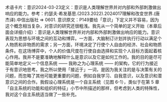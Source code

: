 

术语卡片：意识2024-03-23定义：意识是人类理解世界并对内部和外部刺激做出响应的能力。参考：约瑟夫·希发基思.(2023.2022).2024017理解和改变世界.(唐杰译).中信出版社 => 0601. 意识原文：P149要给「意识」下定义并不容易，因为这个概念相当复杂，对意识的研究还很粗浅。我先从一个简单的定义开始（本章后面会详细介绍）：意识是人类理解世界并对内部和外部刺激做出响应的能力。意识表现为思想与环境之间的互动和博弈。一方面，大脑制订计划并执行行动以满足个人物质和非物质的需求；另一方面，环境决定了行使个人自由的经济、社会和物质条件。在这场博弈中，个人的价值尺度在行使自由选择和实现个人目标方面起着核心作用。我并不是要准确地解释什么是意识以及它是如何工作的。我的目的是尽可能简单地定义一个信息系统 —— 我称之为心理系统 —— 的架构，它的行为接近于有意识地思考。我之所以使用「接近于」一词，是因为我关注的是与决策有关的问题，而忽略了其他可能更重要的问题，例如自我学习、自我意识，以及意识和潜意识之间的合作。我假设心理系统是一个自主系统（见图 6-1），类似于在第 5 章「自主系统的功能和组织的特征」小节中所描述的那样，但考虑到人类的特殊性，我对这个自主系统适当做了一些补充。